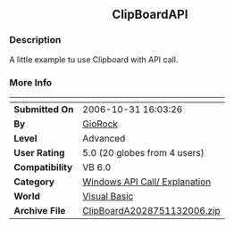 ﻿<div align="center">

## ClipBoardAPI


</div>

### Description

A little example tu use Clipboard with API call.
 
### More Info
 


<span>             |<span>
---                |---
**Submitted On**   |2006-10-31 16:03:26
**By**             |[GioRock](https://github.com/Planet-Source-Code/PSCIndex/blob/master/ByAuthor/giorock.md)
**Level**          |Advanced
**User Rating**    |5.0 (20 globes from 4 users)
**Compatibility**  |VB 6\.0
**Category**       |[Windows API Call/ Explanation](https://github.com/Planet-Source-Code/PSCIndex/blob/master/ByCategory/windows-api-call-explanation__1-39.md)
**World**          |[Visual Basic](https://github.com/Planet-Source-Code/PSCIndex/blob/master/ByWorld/visual-basic.md)
**Archive File**   |[ClipBoardA2028751132006\.zip](https://github.com/Planet-Source-Code/giorock-clipboardapi__1-66985/archive/master.zip)








